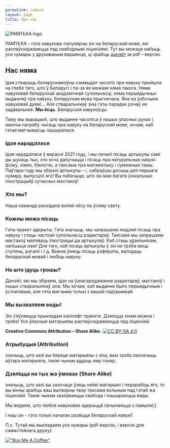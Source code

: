 ```yaml
---
permalink: /about
layout: page
title: Пра нас
---
```


![PAMYŁKA logo](https://s3-eu-central-1.amazonaws.com/vklworld/accounts/headers/113/044/970/539/526/199/original/33a7a779df2a5ccd.png)

PAMYŁKA – гэта навукова-папулярны зін на беларускай мове, які распаўсюджваецца пад свабоднымі ліцэнзіямі.
Тут вы можаце набыць усе нумары у друкаваным варыянце, ці зрабіць [данэйт](https://www.buymeacoffee.com/pamylka) за pdf – версію.

## Нас няма

Ідэя стварыць беларускамоўны самвыдат часопіс пра навуку прыйшла на глебе таго, што ў Беларусі і па-за яе межамі няма такога. Няма навуковай беларускай акадэмічнай супольнасці, няма перыядычных выданняў пра навуку. Беларуская мова прыгнечана. Яна на ўзбочыне навуковай думкі… Але стваральнікаў зіна гэты парадак рэчаў не задавальняе. **Мы ёсць**. Беларускія навукоўцы.

Таму мы вырашылі, што выданне часопіса ў нашых уласных руках і, маючы патрэбу чытаць пра навуку на беларускай мове, хочам, каб гэтая магчымасць пашыралася.

### Ідэя нарадзілася

Ідэя нарадзілася ў верасні 2021 году, і мы пачалі пісаць артыкулы самі ды шукаць тых, хто хоча далучыцца і пісаць пра натуральныя навукі: фізіку, хімію, біялогію, а таксама пра матэматыку і сумежныя тэмы. Паўтара году мы збіралі артыкулы – і, сабраўшы досыць для першага нумару, выпусцілі яго! Вы пабачыце, што зін мае багата ўнікальных ілюстрацыяў сучасных мастакоў!

### Хто мы?

Наша каманда раскідана волей лёсу па ўсяму свету.

### Кожны можа пісаць

Гэты праект адкрыты. Гэта значыць, мы запрашаем людзей пісаць пра навуку і стаць часткай супольнасці рэдактараў. Таксама мы запрашаем мастакоў маляваць ілюстрацыі да артыкулаў. Каб стаць удзельнікам, напішыце нам!
Для таго, каб пісаць артыкулы ў зін не трэба мець ступень, рэгаліі і г.д. Важна ўмець пісаць рэфераты, валодаць беларускай мовай і любіць навуку.

### На што ідуць грошы?

Данэйт, які мы збіраем, ідзе на ўзнагароджванне рэдактараў, мастакоў і іншых стваральнікаў зіна. Мы хочам, каб выданне было перыядычным і ўстойлівым, але гэта магчыма толькі з вашай падтрымкай.

### Мы вызваляем веды!

Зін з’яўляецца прыкладам капілэфт праекта. Дзяліцца зінам можна і трэба!
Усе ўласныя матэрыялы распаўсюджваюцца пад ліцэнзіяй

**Creative Commons Attribution – Share Alike.**  [![CC BY-SA 4.0][cc-by-sa-image]][cc-by-sa]

[cc-by-sa]: http://creativecommons.org/licenses/by-sa/4.0/
[cc-by-sa-image]: https://licensebuttons.net/l/by-sa/4.0/88x31.png
[cc-by-sa-shield]: https://img.shields.io/badge/License-CC%20BY--SA%204.0-lightgrey.svg

### Атрыбуцыя (Attribution)

значыць, што калі вы бярэце матэрыялы з зіна, вам трэба пазначыць аўтара матэрыяла, такім чынам аддаць яму гонар.

### Дзяліцца на тых жа ўмовах (Share Alike)

 значыць, што калі вы захочаце ўзяць нейкі матэрыял і перарабіць яго, то вы вінны зрабіць ваш вытворны твор таксама вольным пад гэтай жа ліцэнзіяй. Такім чынам захоўваецца свабода і пашыраюцца веды.

Мы ведаем, што любое навуковае адкрыццё пачынаецца з памылкі;)

І наш зін - гэта толькі пачатак развіцця беларускай навукі!

П.с. Тутай мы выкладаем усе нумары (pdf-версію, і версію для самастойнага друку):

[!["Buy Me A Coffee"](https://www.buymeacoffee.com/assets/img/custom_images/orange_img.png)](https://www.buymeacoffee.com/pamylka)

